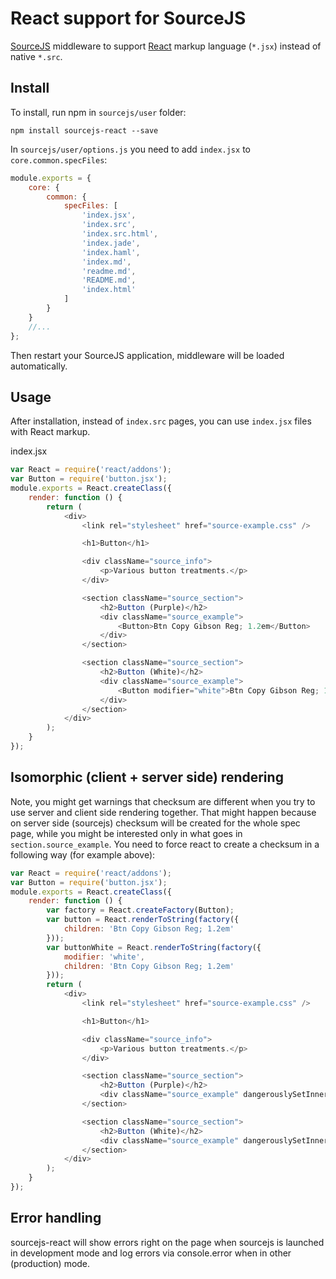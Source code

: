 React support for SourceJS
===============

[SourceJS](http://sourcejs.com) middleware to support [React](https://facebook.github.io/react/) markup language (`*.jsx`) instead of native `*.src`.

## Install

To install, run npm in `sourcejs/user` folder:

```
npm install sourcejs-react --save
```

In `sourcejs/user/options.js` you need to add `index.jsx` to `core.common.specFiles`:
```js
module.exports = {
    core: {
        common: {
            specFiles: [
                'index.jsx',
                'index.src',
                'index.src.html',
                'index.jade',
                'index.haml',
                'index.md',
                'readme.md',
                'README.md',
                'index.html'
            ]
        }
    }
    //...
};
```

Then restart your SourceJS application, middleware will be loaded automatically.

## Usage

After installation, instead of `index.src` pages, you can use `index.jsx` files with React markup.

index.jsx
```js
var React = require('react/addons');
var Button = require('button.jsx');
module.exports = React.createClass({
    render: function () {
        return (
            <div>
                <link rel="stylesheet" href="source-example.css" />

                <h1>Button</h1>

                <div className="source_info">
                    <p>Various button treatments.</p>
                </div>

                <section className="source_section">
                    <h2>Button (Purple)</h2>
                    <div className="source_example">
                        <Button>Btn Copy Gibson Reg; 1.2em</Button>
                    </div>
                </section>

                <section className="source_section">
                    <h2>Button (White)</h2>
                    <div className="source_example">
                        <Button modifier="white">Btn Copy Gibson Reg; 1.2em</Button>
                    </div>
                </section>
            </div>
        );
    }
});
```

## Isomorphic (client + server side) rendering

Note, you might get warnings that checksum are different when you try to use server and client side rendering together. That might happen because on server side (sourcejs) checksum will be created for the whole spec page, while you might be interested only in what goes in `section.source_example`. You need to force react to create a checksum in a following way (for example above):
```js
var React = require('react/addons');
var Button = require('button.jsx');
module.exports = React.createClass({
    render: function () {
        var factory = React.createFactory(Button);
        var button = React.renderToString(factory({
            children: 'Btn Copy Gibson Reg; 1.2em'
        }));
        var buttonWhite = React.renderToString(factory({
            modifier: 'white',
            children: 'Btn Copy Gibson Reg; 1.2em'
        }));
        return (
            <div>
                <link rel="stylesheet" href="source-example.css" />

                <h1>Button</h1>

                <div className="source_info">
                    <p>Various button treatments.</p>
                </div>

                <section className="source_section">
                    <h2>Button (Purple)</h2>
                    <div className="source_example" dangerouslySetInnerHTML={{__html: button}}></div>
                </section>

                <section className="source_section">
                    <h2>Button (White)</h2>
                    <div className="source_example" dangerouslySetInnerHTML={{__html: buttonWhite}}></div>
                </section>
            </div>
        );
    }
});
```

## Error handling

sourcejs-react will show errors right on the page when sourcejs is launched in development mode and log errors via console.error when in other (production) mode.